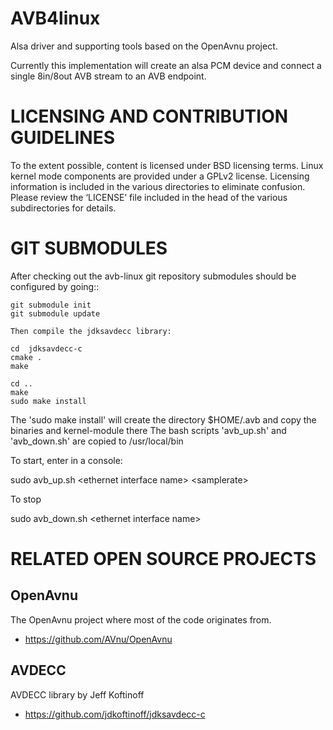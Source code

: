 AVB4linux
========

Alsa driver and supporting tools based on the OpenAvnu project.

Currently this implementation will create an alsa PCM device and connect a single 8in/8out AVB stream to an AVB endpoint.


LICENSING AND CONTRIBUTION GUIDELINES
======================================
To the extent possible, content is licensed under BSD licensing terms. Linux 
kernel mode components are provided under a GPLv2 license. 
Licensing information is included in the various directories to eliminate confusion. 
Please review the ‘LICENSE’ file included in the head of the 
various subdirectories for details.


GIT SUBMODULES
==============

After checking out the avb-linux git repository submodules should be
configured by going::

    git submodule init
    git submodule update

    Then compile the jdksavdecc library:

    cd  jdksavdecc-c
    cmake .
    make

    cd ..
    make
    sudo make install

The 'sudo make install' will create the directory $HOME/.avb and copy the binaries and kernel-module there
The bash scripts 'avb_up.sh' and 'avb_down.sh' are copied to /usr/local/bin

To start, enter in a console:

sudo avb_up.sh \<ethernet interface name\> \<samplerate\>

To stop

sudo avb_down.sh \<ethernet interface name\>

RELATED OPEN SOURCE PROJECTS
============================

OpenAvnu
--------

The OpenAvnu project where most of the code originates from.

+ https://github.com/AVnu/OpenAvnu

AVDECC
------
AVDECC library by Jeff Koftinoff

+ https://github.com/jdkoftinoff/jdksavdecc-c

